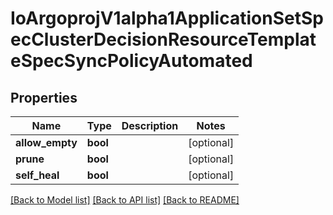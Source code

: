 # IoArgoprojV1alpha1ApplicationSetSpecClusterDecisionResourceTemplateSpecSyncPolicyAutomated

## Properties
Name | Type | Description | Notes
------------ | ------------- | ------------- | -------------
**allow_empty** | **bool** |  | [optional] 
**prune** | **bool** |  | [optional] 
**self_heal** | **bool** |  | [optional] 

[[Back to Model list]](../README.md#documentation-for-models) [[Back to API list]](../README.md#documentation-for-api-endpoints) [[Back to README]](../README.md)


